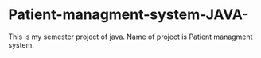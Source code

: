 # Patient-managment-system-JAVA-
This is my semester project of java.
Name of project is Patient managment system. 
